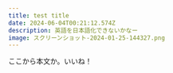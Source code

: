 ```yaml
---
title: test title
date: 2024-06-04T00:21:12.574Z
description: 英語を日本語化できないかなー
image: スクリーンショット-2024-01-25-144327.png
---
```

ここから本文か。いいね！